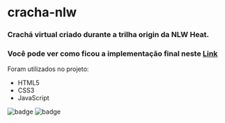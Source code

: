 # cracha-nlw
### Crachá virtual criado durante a trilha origin da NLW Heat.

### Você pode ver como ficou a implementação final neste [Link](https://dam450.github.io/cracha-nlw/ "Link")

Foram utilizados no projeto:
- HTML5
- CSS3
- JavaScript

![badge](https://dam450.github.io/cracha-nlw/images/project_badge.png "badge")
![badge](https://dam450.github.io/cracha-nlw/images/model.png "modelo")
